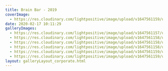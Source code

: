```yaml
---
title: Brain Bar - 2019
coverImage:
  - https://res.cloudinary.com/lightpositive/image/upload/v1647561159/uploads/Brain%20Bar%20-%202019/brain3.jpg
date: 2020-02-17 10:11:29
galleryImages: 
  - https://res.cloudinary.com/lightpositive/image/upload/v1647561157/uploads/Brain%20Bar%20-%202019/Brain.jpg
  - https://res.cloudinary.com/lightpositive/image/upload/v1647561158/uploads/Brain%20Bar%20-%202019/brain5.jpg
  - https://res.cloudinary.com/lightpositive/image/upload/v1647561158/uploads/Brain%20Bar%20-%202019/brain2.jpg
  - https://res.cloudinary.com/lightpositive/image/upload/v1647561158/uploads/Brain%20Bar%20-%202019/brain1.jpg
  - https://res.cloudinary.com/lightpositive/image/upload/v1647561159/uploads/Brain%20Bar%20-%202019/brain4.jpg
  - https://res.cloudinary.com/lightpositive/image/upload/v1647561159/uploads/Brain%20Bar%20-%202019/brain3.jpg
layout: galleryLayout_corporate.html
---
```


